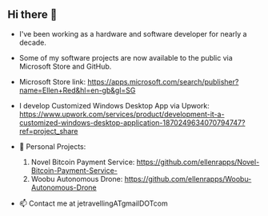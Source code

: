 ## Hi there 👋
- I've been working as a hardware and software developer for nearly a decade.
- Some of my software projects are now available to the public via Microsoft Store and GitHub.
- Microsoft Store link: https://apps.microsoft.com/search/publisher?name=Ellen+Red&hl=en-gb&gl=SG
- I develop Customized Windows Desktop App via Upwork: https://www.upwork.com/services/product/development-it-a-customized-windows-desktop-application-1870249634070794747?ref=project_share
- 🔭 Personal Projects:

  1) Novel Bitcoin Payment Service: https://github.com/ellenrapps/Novel-Bitcoin-Payment-Service-
  2) Woobu Autonomous Drone: https://github.com/ellenrapps/Woobu-Autonomous-Drone
- 📫 Contact me at jetravellingATgmailDOTcom

